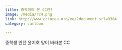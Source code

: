 ```yaml
---
title: 중학생이 본 CC란?
image: /media/rc4.png
link: http://www.cckorea.org/xe/?document_srl=9384
category: cartoon

---
```


중학생 인턴 윤지호 양이 바라본 CC